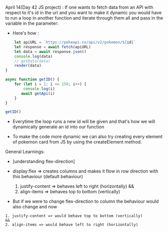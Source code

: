 April 14(Day 42 JS project) : If one wants to fetch data from an API with respect to it's id in the url and you want to make it dynamic you would have to run a loop in another function and iterate through them all and pass in the variable in the parameter: 

- Here's how :
```javascript
    let apiURL = `https://pokeapi.co/api/v2/pokemon/${id}`
    let response = await fetch(apiURL)
    let data = await response.json()
    console.log(data)
    // getData(data)
    render(data)
}

async function getID() {
    for (let i = 1; i <= 150; i++) {
        console.log(i)
       await getApi(i)
    }
}

getID()
```

- Everytime the loop runs a new id will be given and that's how we will dynamically generate an id into our function

- To make the code more dynamic we can also try creating every element of pokemon card from JS by using the createElement method.


General Learnings: 
- [understanding flex-direction]

- display:flex => creates columns and makes it flow in row direction with this behaviour (default behaviour)
    1. justify-content => behaves left to right (horizontally)
    && 
    2. align-items => behaves top to bottom (vertically)

-    But if we were to change flex-direction to column the behaviour would also change and now 

    1. justify-content => would behave top to bottom (vertically)
    &&
    2. align-items => would behave left to right (horizontally)